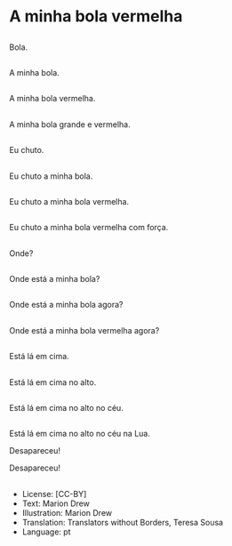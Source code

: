 # A minha bola vermelha

##
Bola.

##
A minha bola.

##
A minha bola vermelha.

##
A minha bola grande e vermelha.

##
Eu chuto.

##
Eu chuto a minha bola.

##
Eu chuto a minha bola vermelha.

##
Eu chuto a minha bola vermelha com força.

##
Onde?

##
Onde está a minha bola?

##
Onde está a minha bola agora?

##
Onde está a minha bola vermelha agora?

##
Está lá em cima.

##
Está lá em cima no alto.

##
Está lá em cima no alto no céu.

##
Está lá em cima no alto no céu na Lua.

Desapareceu!

Desapareceu!

##
* License: [CC-BY]
* Text: Marion Drew
* Illustration: Marion Drew
* Translation: Translators without Borders, Teresa Sousa
* Language: pt

